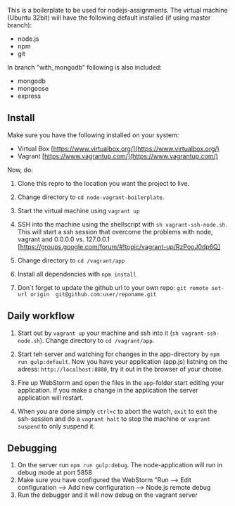 This is a boilerplate to be used for nodejs-assignments. The virtual machine (Ubuntu 32bit) 
will have the following default installed (if using master branch):
* node.js
* npm
* git 

In branch "with_mongodb" following is also included:
* mongodb
* mongoose
* express

## Install
Make sure you have the following installed on your system:
* Virtual Box [https://www.virtualbox.org/](https://www.virtualbox.org/)
* Vagrant [https://www.vagrantup.com/](https://www.vagrantup.com/)

Now, do:

1. Clone this repro to the location you want the project to live. 

2. Change directory to `cd node-vagrant-boilerplate`. 

3. Start the virtual machine using `vagrant up` 

4. SSH into the machine using the shellscript with `sh vagrant-ssh-node.sh`. This will start a ssh session that overcome the 
problems with node, vagrant and 0.0.0.0 vs. 127.0.0.1 [https://groups.google.com/forum/#!topic/vagrant-up/RzPooJ0dp6Q]

5. Change directory to `cd /vagrant/app`

6. Install all dependencies with `npm install`
7.  Don´t forget to update the github url to your own repo: `git remote set-url origin  git@github.com:user/reponame.git`



## Daily workflow
1. Start out by `vagrant up` your machine and ssh into it (`sh vagrant-ssh-node.sh`). Change directory to `cd /vagrant/app`.

2. Start teh server and watching for changes in the app-directory 
by `npm run gulp:default`. 
Now you have your application (app.js) listning on the adress: `http://localhost:8080`, 
try it out in the browser of your choise.

3. Fire up WebStorm
and open the files in the `app`-folder start editing your application. 
If you make a change in the application the server application will restart.

4. When you are done simply `ctrl+c` to abort the watch, `exit` to  exit the ssh-session and do a `vagrant halt` to stop the machine or `vagrant suspend` to only suspend it.

## Debugging
1. On the server run `npm run gulp:debug`. The node-application will run in debug mode at port 5858
2. Make sure you have configured the WebStorm "Run --> Edit configuration --> Add new configuration --> Node.js remote debug
3. Run the debugger and it will now debug on the vagrant server

